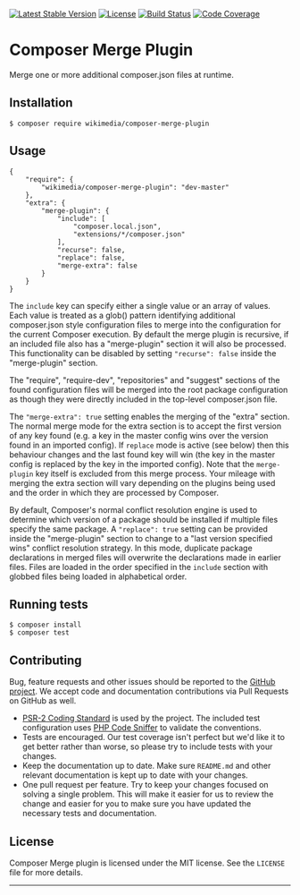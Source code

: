 [![Latest Stable Version](https://img.shields.io/packagist/v/wikimedia/composer-merge-plugin.svg?style=flat)](https://packagist.org/packages/wikimedia/composer-merge-plugin) [![License](https://img.shields.io/packagist/l/wikimedia/composer-merge-plugin.svg?style=flat)](https://github.com/wikimedia/composer-merge-plugin/blob/master/LICENSE)
[![Build Status](https://img.shields.io/travis/wikimedia/composer-merge-plugin.svg?style=flat)](https://travis-ci.org/wikimedia/composer-merge-plugin)
[![Code Coverage](https://img.shields.io/scrutinizer/coverage/g/wikimedia/composer-merge-plugin/master.svg?style=flat)](https://scrutinizer-ci.com/g/wikimedia/composer-merge-plugin/?branch=master)

Composer Merge Plugin
=====================

Merge one or more additional composer.json files at runtime.

Installation
------------
```
$ composer require wikimedia/composer-merge-plugin
```

Usage
-----

```
{
    "require": {
        "wikimedia/composer-merge-plugin": "dev-master"
    },
    "extra": {
        "merge-plugin": {
            "include": [
                "composer.local.json",
                "extensions/*/composer.json"
            ],
            "recurse": false,
            "replace": false,
            "merge-extra": false
        }
    }
}
```

The `include` key can specify either a single value or an array of values.
Each value is treated as a glob() pattern identifying additional composer.json
style configuration files to merge into the configuration for the current
Composer execution. By default the merge plugin is recursive, if an included
file also has a "merge-plugin" section it will also be processed. This
functionality can be disabled by setting `"recurse": false` inside the
"merge-plugin" section.

The "require", "require-dev", "repositories" and "suggest" sections of the
found configuration files will be merged into the root package configuration
as though they were directly included in the top-level composer.json file.

The `"merge-extra": true` setting enables the merging of the "extra" section.
The normal merge mode for the extra section is to accept the first version of
any key found (e.g. a key in the master config wins over the version found in
an imported config). If `replace` mode is active (see below) then this behaviour
changes and the last found key will win (the key in the master config is
replaced by the key in the imported config). Note that the `merge-plugin`
key itself is excluded from this merge process. Your mileage with merging the
extra section will vary depending on the plugins being used and the order in
which they are processed by Composer.

By default, Composer's normal conflict resolution engine is used to determine
which version of a package should be installed if multiple files specify the
same package. A `"replace": true` setting can be provided inside the
"merge-plugin" section to change to a "last version specified wins" conflict
resolution strategy. In this mode, duplicate package declarations in merged
files will overwrite the declarations made in earlier files. Files are loaded
in the order specified in the `include` section with globbed files being
loaded in alphabetical order.

Running tests
-------------
```
$ composer install
$ composer test
```

Contributing
------------
Bug, feature requests and other issues should be reported to the [GitHub
project]. We accept code and documentation contributions via Pull Requests on
GitHub as well.

- [PSR-2 Coding Standard][] is used by the project. The included test
  configuration uses [PHP Code Sniffer][] to validate the conventions.
- Tests are encouraged. Our test coverage isn't perfect but we'd like it to
  get better rather than worse, so please try to include tests with your
  changes.
- Keep the documentation up to date. Make sure `README.md` and other
  relevant documentation is kept up to date with your changes.
- One pull request per feature. Try to keep your changes focused on solving
  a single problem. This will make it easier for us to review the change and
  easier for you to make sure you have updated the necessary tests and
  documentation.

License
-------
Composer Merge plugin is licensed under the MIT license. See the `LICENSE`
file for more details.

---
[GitHub project]: https://github.com/wikimedia/composer-merge-plugin
[PSR-2 Coding Standard]: https://github.com/php-fig/fig-standards/blob/master/accepted/PSR-2-coding-style-guide.md
[PHP Code Sniffer]: http://pear.php.net/package/PHP_CodeSniffer
